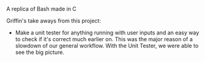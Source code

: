 A replica of Bash made in C

Griffin's take aways from this project:

- Make a unit tester for anything running with user inputs and an easy way to check if it's correct much earlier on.
  This was the major reason of a slowdown of our general workflow. With the Unit Tester, we were able to see the big picture.
